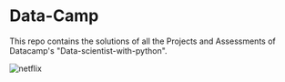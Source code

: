 # Data-Camp
This repo contains the solutions of all the Projects and Assessments of Datacamp's "Data-scientist-with-python".




![netflix](https://user-images.githubusercontent.com/99090844/198848027-c8041698-325d-4731-859d-5557ca8149d3.jpg)
